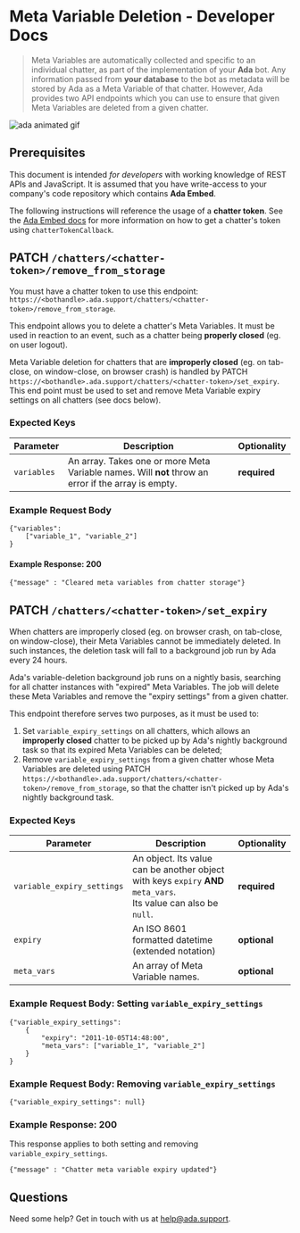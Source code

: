 # Meta Variable Deletion - Developer Docs

> Meta Variables are automatically collected and specific to an individual chatter, as part of the implementation of your **Ada** bot. Any information passed from **your database** to the bot as metadata will be stored by Ada as a Meta Variable of that chatter. However, Ada provides two API endpoints which you can use to ensure that given Meta Variables are deleted from a given chatter.

![ada animated gif](https://user-images.githubusercontent.com/4740147/47372740-5b5dca80-d6b8-11e8-87e7-1b76d48370d8.gif "Ada Animated Gif")

## Prerequisites
This document is intended *for developers* with working knowledge of REST APIs and JavaScript. It is assumed that you have write-access to your company's code repository which contains **Ada Embed**.

The following instructions will reference the usage of a **chatter token**. See the [Ada Embed docs](https://github.com/AdaSupport/docs/blob/master/ada-embed.md#configuring-your-bot) for more information on how to get a chatter's token using ```chatterTokenCallback```.

## PATCH `/chatters/<chatter-token>/remove_from_storage`
You must have a chatter token to use this endpoint: `https://<bothandle>.ada.support/chatters/<chatter-token>/remove_from_storage`.

This endpoint allows you to delete a chatter's Meta Variables. It must be used in reaction to an event, such as a chatter being **properly closed** (eg. on user logout).

Meta Variable deletion for chatters that are **improperly closed** (eg. on tab-close, on window-close, on browser crash) is handled by PATCH `https://<bothandle>.ada.support/chatters/<chatter-token>/set_expiry`. This end point must be used to set and remove Meta Variable expiry settings on all chatters (see docs below).

### Expected Keys

Parameter | Description | Optionality
--- | --- | ---
`variables` | An array. Takes one or more Meta Variable names. Will **not** throw an error if the array is empty. | **required**
### Example Request Body
```
{"variables":
	["variable_1", "variable_2"]
}
```
#### Example Response: 200
```
{"message" : "Cleared meta variables from chatter storage"}
```

## PATCH `/chatters/<chatter-token>/set_expiry`
When chatters are improperly closed (eg. on browser crash, on tab-close, on window-close), their Meta Variables cannot be immediately deleted. In such instances, the deletion task will fall to a background job run by Ada every 24 hours.

Ada's variable-deletion background job runs on a nightly basis, searching for all chatter instances with "expired" Meta Variables. The job will delete these Meta Variables and remove the "expiry settings" from a given chatter.

This endpoint therefore serves two purposes, as it must be used to:
1. Set `variable_expiry_settings` on all chatters, which allows an **improperly closed** chatter to be picked up by Ada's nightly background task so that its expired Meta Variables can be deleted;
1. Remove `variable_expiry_settings` from a given chatter whose Meta Variables are deleted using PATCH `https://<bothandle>.ada.support/chatters/<chatter-token>/remove_from_storage`, so that the chatter isn't picked up by Ada's nightly background task.

### Expected Keys
Parameter | Description | Optionality
--- | --- | ---
`variable_expiry_settings` | An object. Its value can be another object with keys `expiry` **AND** `meta_vars`. <br> Its value can also be `null`. | **required**
`expiry` | An ISO 8601 formatted datetime (extended notation) | **optional**
`meta_vars` | An array of Meta Variable names. | **optional**

### Example Request Body: Setting `variable_expiry_settings`
```
{"variable_expiry_settings":
	{
		"expiry": "2011-10-05T14:48:00",
		"meta_vars": ["variable_1", "variable_2"]
	}
}
```
### Example Request Body: Removing `variable_expiry_settings`
```
{"variable_expiry_settings": null}
```
### Example Response: 200
This response applies to both setting and removing `variable_expiry_settings`.
```
{"message" : "Chatter meta variable expiry updated"}
```

## Questions
Need some help? Get in touch with us at [help@ada.support](mailto:help@ada.support).